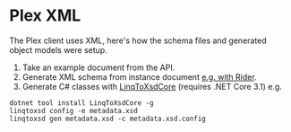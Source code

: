 # Plex XML

The Plex client uses XML, here's how the schema files and generated object models were setup.

1. Take an example document from the API.
2. Generate XML schema from instance
   document [e.g. with Rider](https://www.jetbrains.com/help/rider/Generating_XML_Schema_From_Instance_Document.html).
3. Generate C# classes with [LinqToXsdCore](https://github.com/mamift/LinqToXsdCore) (requires .NET Core 3.1) e.g.

```
dotnet tool install LinqToXsdCore -g
linqtoxsd config -e metadata.xsd
linqtoxsd gen metadata.xsd -c metadata.xsd.config
